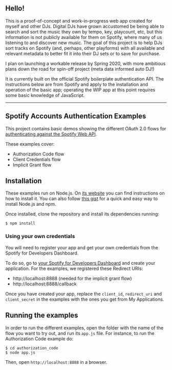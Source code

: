 ## Hello!

This is a proof-of-concept and work-in-progress web app created for myself and other DJs. Digital DJs have grown accustomed be being able to search and sort the music they own by tempo, key, playcount, etc, but this information is not publicly available for them on Spotify, where many of us listening to and discover new music. The goal of this project is to help DJs sort tracks on Spotify (and, perhaps, other playforms) with all available and relevant metadata to better fit it into their DJ sets or to save for purchase. 

I plan on launching a workable release by Spring 2020, with more ambitious plans down the road for spin-off project (meta data informed auto DJ!)

It is currently built on the official Spotify boilerplate authentication API. The instructions below are from Spotify and apply to the installation and operation of the basic app; operating the WIP app at this point requires some basic knowledge of JavaScript. 

---

## Spotify Accounts Authentication Examples

This project contains basic demos showing the different OAuth 2.0 flows for [authenticating against the Spotify Web API](https://developer.spotify.com/web-api/authorization-guide/).

These examples cover:

* Authorization Code flow
* Client Credentials flow
* Implicit Grant flow

## Installation

These examples run on Node.js. On [its website](http://www.nodejs.org/download/) you can find instructions on how to install it. You can also follow [this gist](https://gist.github.com/isaacs/579814) for a quick and easy way to install Node.js and npm.

Once installed, clone the repository and install its dependencies running:

    $ npm install

### Using your own credentials
You will need to register your app and get your own credentials from the Spotify for Developers Dashboard.

To do so, go to [your Spotify for Developers Dashboard](https://beta.developer.spotify.com/dashboard) and create your application. For the examples, we registered these Redirect URIs:

* http://localhost:8888 (needed for the implicit grant flow)
* http://localhost:8888/callback

Once you have created your app, replace the `client_id`, `redirect_uri` and `client_secret` in the examples with the ones you get from My Applications.

## Running the examples
In order to run the different examples, open the folder with the name of the flow you want to try out, and run its `app.js` file. For instance, to run the Authorization Code example do:

    $ cd authorization_code
    $ node app.js

Then, open `http://localhost:8888` in a browser.
